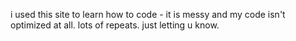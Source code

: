 i used this site to learn how to code - it is messy and my code isn't optimized at all. lots of repeats. just letting u know.
